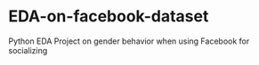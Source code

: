 # EDA-on-facebook-dataset
Python EDA Project on gender behavior when using Facebook for socializing
